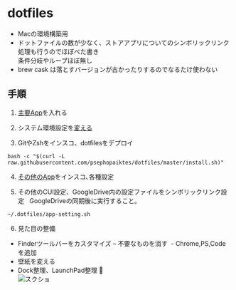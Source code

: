 # dotfiles
- Macの環境構築用
- ドットファイルの数が少なく、ストアアプリについてのシンボリックリンク処理も行うのでほぼべた書き  
条件分岐やループほぼ無し
- brew cask は落とすバージョンが古かったりするのでなるたけ使わない

## 手順

1. [主要App](./doc/app-list.md)を入れる

2. システム環境設定を[変える](./doc/mac-setting.md)

3. GitやZshをインスコ、dotfilesをデプロイ
```
bash -c "$(curl -L raw.githubusercontent.com/psephopaiktes/dotfiles/master/install.sh)"
```

4. [その他のApp](./doc/app-list.md)をインスコ､各種設定

5. その他のCUI設定、GoogleDrive内の設定ファイルをシンボリックリンク設定  
GoogleDriveの同期後に実行すること｡
```
~/.dotfiles/app-setting.sh
```

6. 見た目の整備
- Finderツールバーをカスタマイズ
  – 不要なものを消す
  - Chrome,PS,Codeを追加
- 壁紙を変える
- Dock整理、LaunchPad整理   
![スクショ]()
